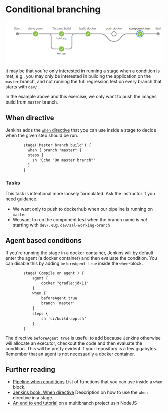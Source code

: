 # Conditional branching

![alt](../img/jenkins-condition.png)

It may be that you're only interested in running a stage when a condition is met, e.g., you may only be interested in building the application on the `master` branch, and not running the full regression test on every branch that starts with `dev/` .

In the example above and this exercise, we only want to push the images build from `master` branch.

## When directive

Jenkins adds the [`when` directive](https://jenkins.io/doc/book/pipeline/syntax/#when) that you can use inside a stage to decide when the given step should be run.

``` Jenkinsfile
        stage('Master branch build') {
          when { branch "master" }
          steps {
            sh 'Echo "On master branch"'
          }
        }
```

### Tasks

This task is intentional more loosely formulated. Ask the instructor if you need guidance.

* We want only to push to dockerhub when our pipeline is running on `master`
* We want to run the component test when the branch name is *not* starting with `dev/`. e.g. `dev/sal-working-branch`

## Agent based conditions

If you're running the stage in a docker container, Jenkins will by default enter the agent (a docker container) and then evaluate the condition. You can disable this by adding `beforeAgent true` inside the `when`-block.

```
        stage('Compile on agent') {
            agent {
                docker "gradle:jdk11"
            }
            when {
                beforeAgent true
                branch 'master'
            }
            steps {
                sh 'ci/build-app.sh'
            }
        }
```

The directive `beforeAgent true` is useful to add because Jenkins otherwise will allocate an executor, checkout the code and then evaluate the condition. This will be pretty evident if your repository is a few gigabytes. Remember that an agent is not necessarily a docker container.

## Further reading

* [Pipeline when conditions](https://jenkins.io/blog/2018/04/09/whats-in-declarative/#new-when-conditions) List of functions that you can use inside a `when` block.
* [Jenkins book: When directive](https://jenkins.io/doc/book/pipeline/syntax/#when) Description on how to use the `when` directive in a stage.
* [An end to end tutorial](https://jenkins.io/doc/tutorials/build-a-multibranch-pipeline-project/#end-to-end-multibranch-pipeline-project-creation) on a multibranch project usin NodeJS

